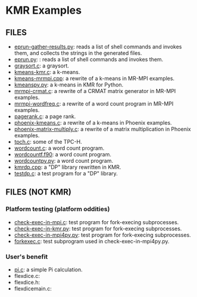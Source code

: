 # KMR Examples

## FILES

* [eprun-gather-results.py](eprun-gather-results.py): reads a list of
  shell commands and invokes them, and collects the strings in the
  generated files.
* [eprun.py](eprun.py): : reads a list of shell commands and invokes
  them.
* [graysort.c](graysort.c): a graysort.
* [kmeans-kmr.c](kmeans-kmr.c): a k-means.
* [kmeans-mrmpi.cpp](kmeans-mrmpi.cpp): a rewrite of a k-means in
  MR-MPI examples.
* [kmeanspy.py](kmeanspy.py): a k-means in KMR for Python.
* [mrmpi-crmat.c](mrmpi-crmat.c): a rewrite of a CRMAT matrix
  generator in MR-MPI examples.
* [mrmpi-wordfreq.c](mrmpi-wordfreq.c): a rewrite of a word count
  program in MR-MPI examples.
* [pagerank.c](pagerank.c): a page rank.
* [phoenix-kmeans.c](phoenix-kmeans.c): a rewrite of a k-means in
  Phoenix examples.
* [phoenix-matrix-multiply.c](phoenix-matrix-multiply.c): a rewrite of
  a matrix multiplication in Phoenix examples.
* [tpch.c](tpch.c): some of the TPC-H.
* [wordcount.c](wordcount.c): a word count program.
* [wordcountf.f90](wordcountf.f90): a word count program.
* [wordcountpy.py](wordcountpy.py): a word count program.
* [kmrdp.cpp](kmrdp.cpp): a "DP" library rewritten in KMR.
* [testdp.c](testdp.c): a test program for a "DP" library.

## FILES (NOT KMR)

### Platform testing (platform oddities)

* [check-exec-in-mpi.c](check-exec-in-mpi.c): test program for
  fork-execing subprocesses.
* [check-exec-in-kmr.py](check-exec-in-kmr.py): test program for
  fork-execing subprocesses.
* [check-exec-in-mpi4py.py](check-exec-in-mpi4py.py): test program for
  fork-execing subprocesses.
* [forkexec.c](forkexec.c): test subprogram used in check-exec-in-mpi4py.py.

### User's benefit

* [pi.c](pi.c): a simple Pi calculation.
* flexdice.c:
* flexdice.h:
* flexdicemain.c:
